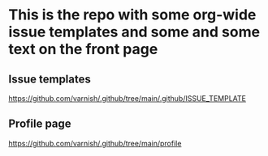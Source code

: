 # This is the repo with some org-wide issue templates and some and some text on the front page

## Issue templates

https://github.com/varnish/.github/tree/main/.github/ISSUE_TEMPLATE

## Profile page

https://github.com/varnish/.github/tree/main/profile


